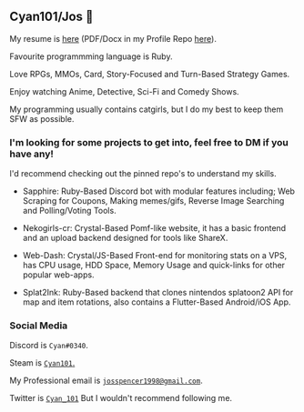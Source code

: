 ## Cyan101/Jos 👋
My resume is [here](https://docs.google.com/document/d/1jFtTw4KSLTL-M5nFWiZO5dng_CpxUJJhpVGq74jYbo8/edit?usp=sharing) (PDF/Docx in my Profile Repo [here](https://github.com/Cyan101/Cyan101/)).

Favourite programmming language is Ruby.

Love RPGs, MMOs, Card, Story-Focused and Turn-Based Strategy Games.

Enjoy watching Anime, Detective, Sci-Fi and Comedy Shows.

My programming usually contains catgirls, but I do my best to keep them SFW as possible.


### I'm looking for some projects to get into, feel free to DM if you have any!
I'd recommend checking out the pinned repo's to understand my skills.

* Sapphire: Ruby-Based Discord bot with modular features including; Web Scraping for Coupons, Making memes/gifs, Reverse Image Searching and Polling/Voting Tools.

* Nekogirls-cr: Crystal-Based Pomf-like website, it has a basic frontend and an upload backend designed for tools like ShareX.

* Web-Dash: Crystal/JS-Based Front-end for monitoring stats on a VPS, has CPU usage, HDD Space, Memory Usage and quick-links for other popular web-apps.

* Splat2Ink: Ruby-Based backend that clones nintendos splatoon2 API for map and item rotations, also contains a Flutter-Based Android/iOS App.


### Social Media

Discord is `Cyan#0340`.

Steam is [`Cyan101`.](https://steamcommunity.com/id/cyan101/)

My Professional email is [`josspencer1998@gmail.com`](mailto:josspencer1998@gmail.com).

Twitter is [`Cyan_101`](https://twitter.com/Cyan_101) But I wouldn't recommend following me.

<!--
**Cyan101/Cyan101** is a ✨ _special_ ✨ repository because its `README.md` (this file) appears on your GitHub profile.

Here are some ideas to get you started:

- 🔭 I’m currently working on ...
- 🌱 I’m currently learning ...
- 👯 I’m looking to collaborate on ...
- 🤔 I’m looking for help with ...
- 💬 Ask me about ...
- 📫 How to reach me: ...
- 😄 Pronouns: ...
- ⚡ Fun fact: ...
-->
